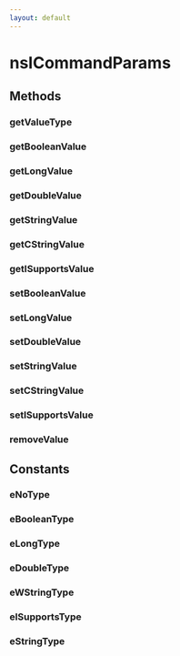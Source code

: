 ```yaml
---
layout: default
---
```


# nsICommandParams #

## Methods ##

### getValueType ###

### getBooleanValue ###

### getLongValue ###

### getDoubleValue ###

### getStringValue ###

### getCStringValue ###

### getISupportsValue ###

### setBooleanValue ###

### setLongValue ###

### setDoubleValue ###

### setStringValue ###

### setCStringValue ###

### setISupportsValue ###

### removeValue ###

## Constants ##

### eNoType ###

### eBooleanType ###

### eLongType ###

### eDoubleType ###

### eWStringType ###

### eISupportsType ###

### eStringType ###
